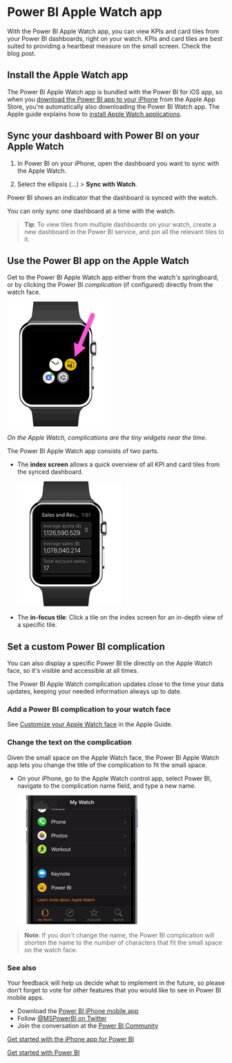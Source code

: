 <properties 
   pageTitle="Power BI Apple Watch app"
   description="Power BI Apple Watch app"
   services="powerbi" 
   documentationCenter="" 
   authors="maggiesMSFT" 
   manager="mblythe" 
   editor=""
   tags=""/>
 
<tags
   ms.service="powerbi"
   ms.devlang="NA"
   ms.topic="article"
   ms.tgt_pltfrm="NA"
   ms.workload="powerbi"
   ms.date="03/14/2016"
   ms.author="maggies"/>

# Power BI Apple Watch app

With the Power BI Apple Watch app, you can view KPIs and card tiles from your Power BI dashboards, right on your watch. KPIs and card tiles are best suited to providing a heartbeat measure on the small screen. Check the blog post.
 
## Install the Apple Watch app
The Power BI Apple Watch app is bundled with the Power BI for iOS app, so when you [download the Power BI app to your iPhone](http://go.microsoft.com/fwlink/?LinkId=522062 "Download the iPhone app") from the Apple App Store, you're automatically also downloading the Power BI Watch app. The Apple guide explains how to [install Apple Watch applications](https://support.apple.com/en-us/HT204784).

## Sync your dashboard with Power BI on your Apple Watch
1. In Power BI on your iPhone, open the dashboard you want to sync with the Apple Watch. 

2. Select the ellipsis (...) > **Sync with Watch**.

Power BI shows an indicator that the dashboard is synced with the watch.

You can only sync one dashboard at a time with the watch.

> **Tip**: To view tiles from multiple dashboards on your watch, create a new dashboard in the Power BI service, and pin all the relevant tiles to it.

## Use the Power BI app on the Apple Watch
Get to the Power BI Apple Watch app either from the watch's springboard, or by clicking the Power BI *complication* (if configured) directly from the watch face.

![](media/powerbi-mobile-apple-watch/pbi_aplwatch_complicatn240arrow.png)

*On the Apple Watch, complications are the tiny widgets near the time.* 

The Power BI Apple Watch app consists of two parts.

-   The **index screen** allows a quick overview of all KPI and card tiles from the synced dashboard.

    ![](media/powerbi-mobile-apple-watch/pbi_aplwatch_indexscreen240.png)

-   The **in-focus tile**: Click a tile on the index screen for an in-depth view of a specific tile.
 
## Set a custom Power BI complication
You can also display a specific Power BI tile directly on the Apple Watch face, so it's visible and accessible at all times.

The Power BI Apple Watch complication updates close to the time your data updates, keeping your needed information always up to date.

### Add a Power BI complication to your watch face

See [Customize your Apple Watch face](https://support.apple.com/en-us/HT205536) in the Apple Guide.

### Change the text on the complication
Given the small space on the Apple Watch face, the Power BI Apple Watch app lets you change the title of the complication to fit the small space.

-   On your iPhone, go to the Apple Watch control app, select Power BI, navigate to the complication name field, and type a new name.

    ![](media/powerbi-mobile-apple-watch/pbi_aplwatch_oniphone.png)

 
> **Note**: If you don't change the name, the Power BI complication will shorten the name to the number of characters that fit the small space on the watch face. 

### See also

Your feedback will help us decide what to implement in the future, so please don’t forget to vote for other features that you would like to see in Power BI mobile apps. 

-   Download the [Power BI iPhone mobile app](http://go.microsoft.com/fwlink/?LinkId=522062)
-   Follow [@MSPowerBI on Twitter](https://twitter.com/MSPowerBI)
-   Join the conversation at the [Power BI Community](http://community.powerbi.com/)

[Get started with the iPhone app for Power BI](powerbi-mobile-iphone-app-get-started.md)

[Get started with Power BI](powerbi-service-get-started.md)
